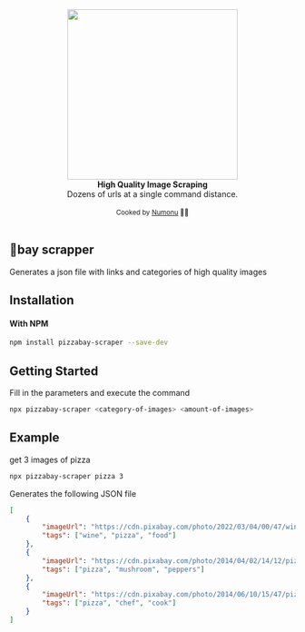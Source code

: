 <div align="center">
  <div>
    <img width="300" src="https://cdn.leonardo.ai/users/11921fdd-d4bf-451b-899a-d586b1a7ee01/generations/8f9d73d0-3711-477a-812a-7d70e3dabf9a/variations/Default_Splash_art_of_pizza_portrait_poster_pizza_whitebackgr_1_8f9d73d0-3711-477a-812a-7d70e3dabf9a_0.png">
  </div>
  <strong>High Quality Image Scraping</strong>
</div>
<div align="center">Dozens of urls at a single command distance.</div>
<br />
<div align="center">
  <sub>Cooked by <a href="https://www.instagram.com/villegas.arts/">Numonu</a> 👨‍🍳</sub>
</div>

<br />

## 🍕bay scrapper

Generates a json file with links and categories of high quality images

## Installation

#### With NPM

```sh
npm install pizzabay-scraper --save-dev
```

## Getting Started

Fill in the parameters and execute the command
  
```sh
npx pizzabay-scraper <category-of-images> <amount-of-images>
```
## Example

get 3 images of pizza  
  
```sh
npx pizzabay-scraper pizza 3
```

Generates the following JSON file

```json
[
	{
		"imageUrl": "https://cdn.pixabay.com/photo/2022/03/04/00/47/wine-7046276_640.jpg",
		"tags": ["wine", "pizza", "food"]
	},
	{
		"imageUrl": "https://cdn.pixabay.com/photo/2014/04/02/14/12/pizza-306495_640.png",
		"tags": ["pizza", "mushroom", "peppers"]
	},
	{
		"imageUrl": "https://cdn.pixabay.com/photo/2014/06/10/15/47/pizza-366111_640.jpg",
		"tags": ["pizza", "chef", "cook"]
	}
]
```
